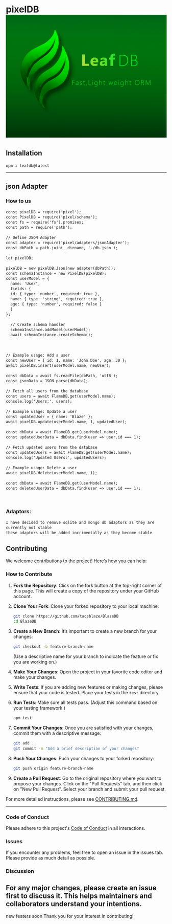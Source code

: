 # pixelDB ![alt text](https://github.com/TaqsBlaze/BlazeDB/blob/main/image/leaf.png)

## Installation
`npm i leafdb@latest`

----
## json Adapter

### How to us


```
const pixelDB = require('pixel'); 
const PixelDB = require('pixel/schema');
const fs = require('fs').promises;
const path = require('path');

// Define JSON Adapter
const adapter = require('pixel/adapters/jsonAdapter');
const dbPath = path.join(__dirname, './db.json');

let pixelDB;

pixelDB = new pixelDB.Json(new adapter(dbPath));
const schemaInstance = new PixelDB(pixelDB);
const userModel = {
  name: 'User',
  fields: {
  id: { type: 'number', required: true },
  name: { type: 'string', required: true },
  age: { type: 'number', required: false }
  }
};

  // Create schema handler
  schemaInstance.addModel(userModel);
  await schemaInstance.createSchema();

 

// Example usage: Add a user
const newUser = { id: 1, name: 'John Doe', age: 30 };
await pixelDB.insert(userModel.name, newUser);

const dbData = await fs.readFile(dbPath, 'utf8');
const jsonData = JSON.parse(dbData);

// Fetch all users from the database
const users = await FlameDB.get(userModel.name);
console.log('Users:', users);

// Example usage: Update a user
const updatedUser = { name: 'Blaze' };
await pixelDB.update(userModel.name, 1, updatedUser);

const dbData = await FlameDB.get(userModel.name);
const updatedUserData = dbData.find(user => user.id === 1);

// Fetch updated users from the database
const updatedUsers = await FlameDB.get(userModel.name);
console.log('Updated Users:', updatedUsers);

// Example usage: Delete a user
await pixelDB.delete(userModel.name, 1);

const dbData = await FlameDB.get(userModel.name);
const deletedUserData = dbData.find(user => user.id === 1);



```
### Adaptors:
```
I have decided to remove sqlite and mongo db adaptors as they are currently not stable
these adaptors will be added incrimentally as they become stable
```

## Contributing

We welcome contributions to the project! Here’s how you can help:

### How to Contribute

1. **Fork the Repository**: Click on the fork button at the top-right corner of this page. This will create a copy of the repository under your GitHub account.

2. **Clone Your Fork**: Clone your forked repository to your local machine:
    ```bash
    git clone https://github.com/taqsblaze/BlazeDB
    cd BlazeDB
    ```

3. **Create a New Branch**: It’s important to create a new branch for your changes:
    ```bash
    git checkout -b feature-branch-name
    ```
    (Use a descriptive name for your branch to indicate the feature or fix you are working on.)

4. **Make Your Changes**: Open the project in your favorite code editor and make your changes.

5. **Write Tests**: If you are adding new features or making changes, please ensure that your code is tested. Place your tests in the `test` directory.

6. **Run Tests**: Make sure all tests pass. (Adjust this command based on your testing framework.)
    ```bash
    npm test
    ```

7. **Commit Your Changes**: Once you are satisfied with your changes, commit them with a descriptive message:
    ```bash
    git add .
    git commit -m "Add a brief description of your changes"
    ```

8. **Push Your Changes**: Push your changes to your forked repository:
    ```bash
    git push origin feature-branch-name
    ```

9. **Create a Pull Request**: Go to the original repository where you want to propose your changes. Click on the "Pull Requests" tab, and then click on "New Pull Request". Select your branch and submit your pull request.


For more detailed instructions, please see [CONTRIBUTING.md](CONTRIBUTING.md).
<hr>

### Code of Conduct

Please adhere to this project's [Code of Conduct](CODE_OF_CONDUCT.md) in all interactions.

### Issues

If you encounter any problems, feel free to open an issue in the issues tab. Please provide as much detail as possible.

### Discussion

For any major changes, please create an issue first to discuss it. This helps maintainers and collaborators understand your intentions.
---
new featers soon
Thank you for your interest in contributing!
